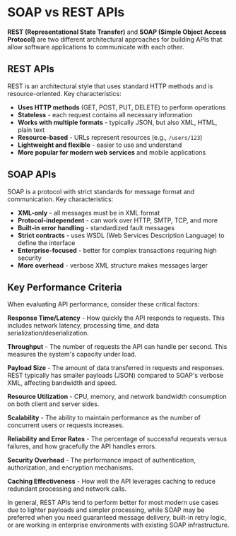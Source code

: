 # SOAP vs REST APIs
**REST (Representational State Transfer)** and **SOAP (Simple Object Access Protocol)** are two different architectural approaches for building APIs that allow software applications to communicate with each other.

## REST APIs

REST is an architectural style that uses standard HTTP methods and is resource-oriented. Key characteristics:

- **Uses HTTP methods** (GET, POST, PUT, DELETE) to perform operations
- **Stateless** - each request contains all necessary information
- **Works with multiple formats** - typically JSON, but also XML, HTML, plain text
- **Resource-based** - URLs represent resources (e.g., `/users/123`)
- **Lightweight and flexible** - easier to use and understand
- **More popular for modern web services** and mobile applications

## SOAP APIs

SOAP is a protocol with strict standards for message format and communication. Key characteristics:

- **XML-only** - all messages must be in XML format
- **Protocol-independent** - can work over HTTP, SMTP, TCP, and more
- **Built-in error handling** - standardized fault messages
- **Strict contracts** - uses WSDL (Web Services Description Language) to define the interface
- **Enterprise-focused** - better for complex transactions requiring high security
- **More overhead** - verbose XML structure makes messages larger

## Key Performance Criteria

When evaluating API performance, consider these critical factors:

**Response Time/Latency** - How quickly the API responds to requests. This includes network latency, processing time, and data serialization/deserialization.

**Throughput** - The number of requests the API can handle per second. This measures the system's capacity under load.

**Payload Size** - The amount of data transferred in requests and responses. REST typically has smaller payloads (JSON) compared to SOAP's verbose XML, affecting bandwidth and speed.

**Resource Utilization** - CPU, memory, and network bandwidth consumption on both client and server sides.

**Scalability** - The ability to maintain performance as the number of concurrent users or requests increases.

**Reliability and Error Rates** - The percentage of successful requests versus failures, and how gracefully the API handles errors.

**Security Overhead** - The performance impact of authentication, authorization, and encryption mechanisms.

**Caching Effectiveness** - How well the API leverages caching to reduce redundant processing and network calls.

In general, REST APIs tend to perform better for most modern use cases due to lighter payloads and simpler processing, while SOAP may be preferred when you need guaranteed message delivery, built-in retry logic, or are working in enterprise environments with existing SOAP infrastructure.
